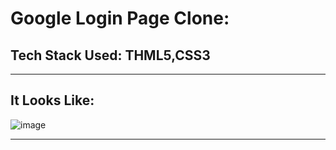 # Google Login Page Clone:
## Tech Stack Used: THML5,CSS3
---
## It Looks Like:

![image](https://user-images.githubusercontent.com/77873383/163549197-25106b3d-f4ab-44a4-a972-1c86242a40d9.png)

---
